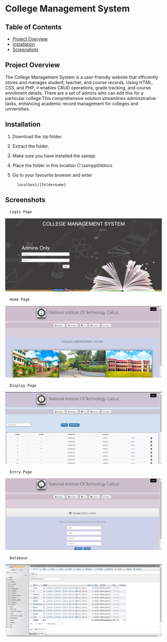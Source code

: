 # College Management System

## Table of Contents

- [Project Overview](#project-overview)
- [Installation](#installation)
- [Screenshots](#screenshots)

## Project Overview

The College Management System is a user-friendly website that efficiently stores and manages student, teacher, and course records. 
Using HTML, CSS, and PHP, it enables CRUD operations, grade tracking, and course enrollment details. There are a set of admins who 
can edit this for a particular college.This comprehensive solution streamlines administrative tasks, enhancing academic record management
for colleges and universities.

## Installation

1. Download the zip folder.
2. Extract the folder.
3. Make sure you have installed the xampp.
4. Place the folder in this location C:\xampp\htdocs
5. Go to your favourite browser and enter

         localhost/{foldername}

## Screenshots

      Login Page
<img src="webPictures/LoginPage.png" alt="Architecture" title="Architecture">

      Home Page
<img src="webPictures/HomePage.png" alt="Architecture" title="Architecture">
      
      Display Page
<img src="webPictures/DisplayPage.png" alt="Architecture" title="Architecture">
      
      Entry Page
<img src="webPictures/EntryPage.png" alt="Architecture" title="Architecture">
      
      Database
<img src="webPictures/DB.png" alt="Architecture" title="Architecture">
